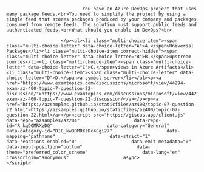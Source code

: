 <p class="card-text">
							
								You have an Azure DevOps project that uses many package feeds.<br>You need to simplify the project by using a single feed that stores packages produced by your company and packages consumed from remote feeds. The solution must support public feeds and authenticated feeds.<br>What should you enable in DevOps?<br>
							
						</p><ul><li class="multi-choice-item"><span class="multi-choice-letter" data-choice-letter="A">A.</span>Universal Packages</li><li class="multi-choice-item correct-hidden"><span class="multi-choice-letter" data-choice-letter="B">B.</span>upstream sources</li><li class="multi-choice-item"><span class="multi-choice-letter" data-choice-letter="C">C.</span>views in Azure Artifacts</li><li class="multi-choice-item"><span class="multi-choice-letter" data-choice-letter="D">D.</span>a symbol server</li></ul><p><a href="https://www.examtopics.com/discussions/microsoft/view/44294-exam-az-400-topic-7-question-22-discussion/">https://www.examtopics.com/discussions/microsoft/view/44294-exam-az-400-topic-7-question-22-discussion/</a></p><p><a href="https://azsamples.github.io/staticfiles/az400/topic-07-question-22.html">https://azsamples.github.io/staticfiles/az400/topic-07-question-22.html</a></p><script src="https://giscus.app/client.js"                    data-repo="azsamples/az204"                    data-repo-id="R_kgDOMRXzDQ"                    data-category="General"                    data-category-id="DIC_kwDOMRXzDc4Cgi27"                    data-mapping="pathname"                    data-strict="1"                    data-reactions-enabled="0"                    data-emit-metadata="0"                    data-input-position="bottom"                    data-theme="preferred_color_scheme"                    data-lang="en"                    crossorigin="anonymous"                    async>                    </script>